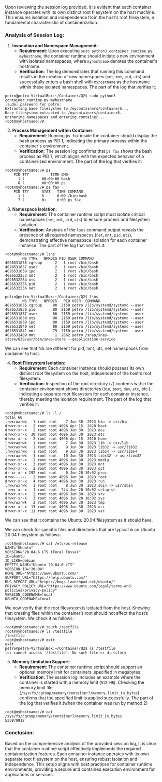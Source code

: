 Upon reviewing the session log provided, it is evident that each container instance operates with its own distinct root filesystem on the host machine. This ensures isolation and independence from the host's root filesystem, a fundamental characteristic of containerization.

### Analysis of Session Log:

1. **Invocation and Namespace Management**:
   - **Requirement**: Upon executing `sudo python3 container_runtime.py myhostname`, the container runtime should initiate a new environment with isolated namespaces, where `myhostname` denotes the container's hostname.
   - **Verification**: The log demonstrates that running this command results in the creation of new namespaces (`net`, `mnt`, `pid`, `uts`) and successfully enters a bash shell with `myhostname` as the hostname within these isolated namespaces. The part of the log that verifies it:
   
```
petro@petro-VirtualBox:~/Container/Q2$ sudo python3 container_runtime.py myhostname
[sudo] password for petro: 
Extracting base filesystem to /mycontainers/container6...
Base filesystem extracted to /mycontainers/container6.
Unsharing namespaces and entering container...
root@myhostname:/#
```

2. **Process Management within Container**:
   - **Requirement**: Running `ps fax` inside the container should display the bash process as PID 1, indicating the primary process within the container's environment.
   - **Verification**: The session log confirms that `ps fax` shows the bash process as PID 1, which aligns with the expected behavior of a containerized environment.  The part of the log that verifies it:
   
```
root@myhostname:/# ps
    PID TTY          TIME CMD
      1 ?        00:00:00 bash
      6 ?        00:00:00 ps
root@myhostname:/# ps fax
    PID TTY      STAT   TIME COMMAND
      1 ?        S      0:00 /bin/bash
      7 ?        R+     0:00 ps fax
```

3. **Namespace Isolation**:
   - **Requirement**: The container runtime script must isolate critical namespaces (`net`, `mnt`, `pid`, `uts`) to ensure process and filesystem isolation.
   - **Verification**: Analysis of the `lsns` command output reveals the presence of all required namespaces (`net`, `mnt`, `pid`, `uts`), demonstrating effective namespace isolation for each container instance. The part of the log that verifies it:
   
```
root@myhostname:/# lsns
        NS TYPE   NPROCS PID USER COMMAND
4026531835 cgroup      2   1 root /bin/bash
4026531837 user        2   1 root /bin/bash
4026531839 ipc         2   1 root /bin/bash
4026532253 mnt         2   1 root /bin/bash
4026532254 uts         2   1 root /bin/bash
4026532255 pid         2   1 root /bin/bash
4026532256 net         2   1 root /bin/bash
```

```
petro@petro-VirtualBox:~/Container/Q2$ lsns
        NS TYPE   NPROCS   PID USER  COMMAND
4026531835 cgroup     80  2159 petro /lib/systemd/systemd --user
4026531836 pid        80  2159 petro /lib/systemd/systemd --user
4026531837 user       80  2159 petro /lib/systemd/systemd --user
4026531838 uts        80  2159 petro /lib/systemd/systemd --user
4026531839 ipc        80  2159 petro /lib/systemd/systemd --user
4026531840 net        80  2159 petro /lib/systemd/systemd --user
4026531841 mnt        79  2159 petro /lib/systemd/systemd --user
4026532489 mnt         1  2662 petro /snap/snap-store/638/usr/bin/snap-store --gapplication-service
```
We can see that NS are different for pid, mnt, uts, net namespaces from container to host.



4. **Root Filesystem Isolation**:
   - **Requirement**: Each container instance should possess its own distinct root filesystem on the host, independent of the host's root filesystem.
   - **Verification**: Inspection of the root directory (`/`) contents within the container environment shows directories (`bin`, `boot`, `dev`, `etc`, etc.), indicating a separate root filesystem for each container instance, thereby meeting the isolation requirement. The part of the log that verifies it:
   
```
root@myhostname:/# ls -l /
total 60
lrwxrwxrwx   1 root root    7 Jun 30  2023 bin -> usr/bin
drwxr-xr-x   2 root root 4096 Apr 15  2020 boot
drwxr-xr-x   2 root root 4096 Jun 30  2023 dev
drwxr-xr-x  30 root root 4096 Jun 30  2023 etc
drwxr-xr-x   2 root root 4096 Apr 15  2020 home
lrwxrwxrwx   1 root root    7 Jun 30  2023 lib -> usr/lib
lrwxrwxrwx   1 root root    9 Jun 30  2023 lib32 -> usr/lib32
lrwxrwxrwx   1 root root    9 Jun 30  2023 lib64 -> usr/lib64
lrwxrwxrwx   1 root root   10 Jun 30  2023 libx32 -> usr/libx32
drwxr-xr-x   2 root root 4096 Jun 30  2023 media
drwxr-xr-x   2 root root 4096 Jun 30  2023 mnt
drwxr-xr-x   2 root root 4096 Jun 30  2023 opt
dr-xr-xr-x 292 root root    0 Jun 20 10:02 proc
drwx------   2 root root 4096 Jun 30  2023 root
drwxr-xr-x   4 root root 4096 Jun 30  2023 run
lrwxrwxrwx   1 root root    8 Jun 30  2023 sbin -> usr/sbin
-rwxr-xr-x   1 root root  244 Jun 20 10:02 setup.sh
drwxr-xr-x   2 root root 4096 Jun 30  2023 srv
drwxr-xr-x   3 root root 4096 Jun 20 10:02 sys
drwxrwxrwt   2 root root 4096 Jun 30  2023 tmp
drwxr-xr-x  13 root root 4096 Jun 30  2023 usr
drwxr-xr-x  11 root root 4096 Jun 30  2023 var
```
We can see that it contains the Ubuntu 20.04 filesystem as it should have.

We can check for specific files and directories that are typical in an Ubuntu 20.04 filesystem as follows:
```
root@myhostname:/# cat /etc/os-release
NAME="Ubuntu"
VERSION="20.04.6 LTS (Focal Fossa)"
ID=ubuntu
ID_LIKE=debian
PRETTY_NAME="Ubuntu 20.04.6 LTS"
VERSION_ID="20.04"
HOME_URL="https://www.ubuntu.com/"
SUPPORT_URL="https://help.ubuntu.com/"
BUG_REPORT_URL="https://bugs.launchpad.net/ubuntu/"
PRIVACY_POLICY_URL="https://www.ubuntu.com/legal/terms-and-policies/privacy-policy"
VERSION_CODENAME=focal
UBUNTU_CODENAME=focal
```

We now verify that the root filesystem is isolated from the host. Knowing that creating files within the container’s root should not affect the host’s filesystem. We check it as follows:
```
root@myhostname:/# touch /testfile
root@myhostname:/# ls /testfile
/testfile
root@myhostname:/# exit
exit
petro@petro-VirtualBox:~/Container/Q2$ ls /testfile
ls: cannot access '/testfile': No such file or directory
```

5. **Memory Limitation Support**:
   - **Requirement**: The container runtime script should support an optional memory limit for containers, specified in megabytes.
   - **Verification**: The session log includes an example where the container is started with a memory limit (`512 MB`). Checking the memory limit file (`/sys/fs/cgroup/memory/container7/memory.limit_in_bytes`) confirms that the specified limit is applied successfully. The part of the log that verifies it:(when the container was run by method 2)
   
```
root@myhostname:/# cat /sys/fs/cgroup/memory/container7/memory.limit_in_bytes
536870912
```

### Conclusion:

Based on the comprehensive analysis of the provided session log, it is clear that the container runtime script effectively implements the required containerization features. Each container instance operates with its own separate root filesystem on the host, ensuring robust isolation and independence. This setup aligns with best practices for container runtime environments, providing a secure and contained execution environment for applications or services.
